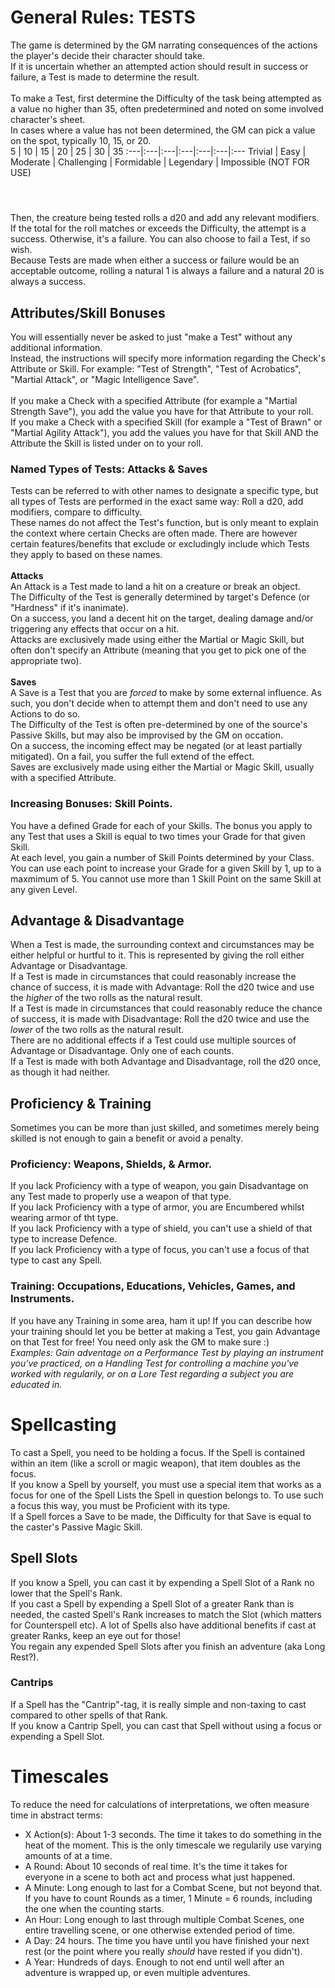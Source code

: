 # General Rules: TESTS
The game is determined by the GM narrating consequences of the actions the player's decide their character should take. <br>
If it is uncertain whether an attempted action should result in success or failure, a Test is made to determine the result.
<br><br>
To make a Test, first determine the Difficulty of the task being attempted as a value no higher than 35, often predetermined and noted on some involved character's sheet. <br>
In cases where a value has not been determined, the GM can pick a value on the spot, typically 10, 15, or 20. <br>
5 | 10 | 15 | 20 | 25 | 30 | 35 
:---|:---|:---|:---|:---|:---|:---
Trivial | Easy | Moderate | Challenging | Formidable | Legendary | Impossible (NOT FOR USE)

#### <br>
Then, the creature being tested rolls a d20 and add any relevant modifiers. If the total for the roll matches or exceeds the Difficulty, the attempt is a success. Otherwise, it's a failure. You can also choose to fail a Test, if so wish.<br>
Because Tests are made when either a success or failure would be an acceptable outcome, rolling a natural 1 is always a failure and a natural 20 is always a success. <br>

## Attributes/Skill Bonuses
You will essentially never be asked to just "make a Test" without any additional information. <br>
Instead, the instructions will specify more information regarding the Check's Attribute or Skill. For example: "Test of Strength", "Test of Acrobatics", "Martial Attack", or "Magic Intelligence Save".
<br><br>
If you make a Check with a specified Attribute (for example a "Martial Strength Save"), you add the value you have for that Attribute to your roll. <br>
If you make a Check with a specified Skill (for example a "Test of Brawn" or "Martial Agility Attack"), you add the values you have for that Skill AND the Attribute the Skill is listed under on to your roll. <br>

### Named Types of Tests: Attacks & Saves
Tests can be referred to with other names to designate a specific type, but all types of Tests are performed in the exact same way: Roll a d20, add modifiers, compare to difficulty. <br>
These names do not affect the Test's function, but is only meant to explain the context where certain Checks are often made. There are however certain features/benefits that exclude or excludingly include which Tests they apply to based on these names.
<br><br>
**Attacks**<br>
An Attack is a Test made to land a hit on a creature or break an object.<br>
The Difficulty of the Test is generally determined by target's Defence (or "Hardness" if it's inanimate).<br>
On a success, you land a decent hit on the target, dealing damage and/or triggering any effects that occur on a hit.<br>
Attacks are exclusively made using either the Martial or Magic Skill, but often don't specify an Attribute (meaning that you get to pick one of the appropriate two).
<br><br>
**Saves**<br>
A Save is a Test that you are *forced* to make by some external influence. As such, you don't decide when to attempt them and don't need to use any Actions to do so.<br>
The Difficulty of the Test is often pre-determined by one of the source's Passive Skills, but may also be improvised by the GM on occation. <br>
On a success, the incoming effect may be negated (or at least partially mitigated). On a fail, you suffer the full extend of the effect. <br>
Saves are exclusively made using either the Martial or Magic Skill, usually with a specified Attribute.

### Increasing Bonuses: Skill Points.
You have a defined Grade for each of your Skills. The bonus you apply to any Test that uses a Skill is equal to two times your Grade for that given Skill. <br>
At each level, you gain a number of Skill Points determined by your Class. You can use each point to increase your Grade for a given Skill by 1, up to a maxmimum of 5. You cannot use more than 1 Skill Point on the same Skill at any given Level.

## Advantage & Disadvantage
When a Test is made, the surrounding context and circumstances may be either helpful or hurtful to it. This is represented by giving the roll either Advantage or Disadvantage. <br>
If a Test is made in circumstances that could reasonably increase the chance of success, it is made with Advantage: Roll the d20 twice and use the *higher* of the two rolls as the natural result. <br>
If a Test is made in circumstances that could reasonably reduce the chance of success, it is made with Disadvantage: Roll the d20 twice and use the *lower* of the two rolls as the natural result. <br>
There are no additional effects if a Test could use multiple sources of Advantage or Disadvantage. Only one of each counts. <br>
If a Test is made with both Advantage and Disadvantage, roll the d20 once, as though it had neither.

## Proficiency & Training
Sometimes you can be more than just skilled, and sometimes merely being skilled is not enough to gain a benefit or avoid a penalty.
### Proficiency: Weapons, Shields, & Armor.
If you lack Proficiency with a type of weapon, you gain Disadvantage on any Test made to properly use a weapon of that type. <br>
If you lack Proficiency with a type of armor, you are Encumbered whilst wearing armor of tht type. <br>
If you lack Proficiency with a type of shield, you can't use a shield of that type to increase Defence. <br>
If you lack Proficiency with a type of focus, you can't use a focus of that type to cast any Spell. <br>
### Training: Occupations, Educations, Vehicles, Games, and Instruments.
If you have any Training in some area, ham it up! If you can describe how your training should let you be better at making a Test, you gain Advantage on that Test for free! You need only ask the GM to make sure :) <br>
*Examples: Gain adventage on a Performance Test by playing an instrument you've practiced, on a Handling Test for controlling a machine you've worked with regularily, or on a Lore Test regarding a subject you are educated in.* <br>

# Spellcasting
To cast a Spell, you need to be holding a focus. If the Spell is contained within an item (like a scroll or magic weapon), that item doubles as the focus. <br>
If you know a Spell by yourself, you must use a special item that works as a focus for one of the Spell Lists the Spell in question belongs to. To use such a focus this way, you must be Proficient with its type. <br>
If a Spell forces a Save to be made, the Difficulty for that Save is equal to the caster's Passive Magic Skill.

## Spell Slots
If you know a Spell, you can cast it by expending a Spell Slot of a Rank no lower that the Spell's Rank. <br>
If you cast a Spell by expending a Spell Slot of a greater Rank than is needed, the casted Spell's Rank increases to match the Slot (which matters for Counterspell etc). A lot of Spells also have additional benefits if cast at greater Ranks, keep an eye out for those! <br>
You regain any expended Spell Slots after you finish an adventure (aka Long Rest?).

### Cantrips
If a Spell has the "Cantrip"-tag, it is really simple and non-taxing to cast compared to other spells of that Rank. <br>
If you know a Cantrip Spell, you can cast that Spell without using a focus or expending a Spell Slot.

# Timescales
To reduce the need for calculations of interpretations, we often measure time in abstract terms:<br>
+ X Action(s): About 1-3 seconds. The time it takes to do something in the heat of the moment. This is the only timescale we regularily use varying amounts of at a time.
+ A Round: About 10 seconds of real time. It's the time it takes for everyone in a scene to both act and process what just happened.
+ A Minute: Long enough to last for a Combat Scene, but not beyond that. If you have to count Rounds as a timer, 1 Minute = 6 rounds, including the one when the counting starts.
+ An Hour: Long enough to last through multiple Combat Scenes, one entire travelling scene, or one otherwise extended period of time.
+ A Day: 24 hours. The time you have until you have finished your next rest (or the point where you really *should* have rested if you didn't).
+ A Year: Hundreds of days. Enough to not end until well after an adventure is wrapped up, or even multiple adventures.